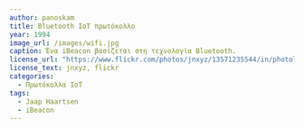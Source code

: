 ```yaml
---
author: panoskam
title: Bluetooth IoT πρωτόκολλο
year: 1994 
image_url: /images/wifi.jpg
caption: Ένα iBeacon βασίζεται στη τεχνολογία Bluetooth.
license_url: "https://www.flickr.com/photos/jnxyz/13571235544/in/photolist-mFf8vJ-mFcZFF-mFf8ZQ-mFcTjF-mFeCaQ-mFeDbN-mFdoKz-mFeyU1-mFcKic-mFexr1-mFeyq5-mFdtU2-mFeWWh-mFdagF-mFf7vN-mFcVyH-mFd43t-mFcTct-mFdd6R-mFdtv6-mFcChi-mFd8UV-mFcDrx-mFf3Uu-mFd19T-mFeFjf-mFeEPh-mFcZwF-mFf4QC-mFeJcQ-mFeByj-mFd4BV-mFeQRS-xyWDyH-yuSZV7-qp6Kyh-mFd6mZ-mFdoe4-mFdncp-mFd68k-mFdaBx-mFezDC-mFeGXW-mFd9eF-mFd9HM-mFf3eb-mFcPbn-mFcEuV-raLFBP-oYvEHN"
license_text: jnxyz, flickr
categories:
  - Πρωτόκολλα IoT
tags:
  - Jaap Haartsen
  - iBeacon
---
```

